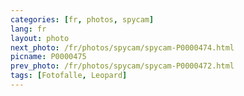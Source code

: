 ```yaml
---
categories: [fr, photos, spycam]
lang: fr
layout: photo
next_photo: /fr/photos/spycam/spycam-P0000474.html
picname: P0000475
prev_photo: /fr/photos/spycam/spycam-P0000472.html
tags: [Fotofalle, Leopard]
---
```

